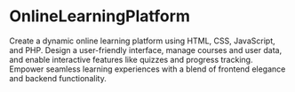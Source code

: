 # OnlineLearningPlatform
Create a dynamic online learning platform using HTML, CSS, JavaScript, and PHP. Design a user-friendly interface, manage courses and user data, and enable interactive features like quizzes and progress tracking. Empower seamless learning experiences with a blend of frontend elegance and backend functionality.
